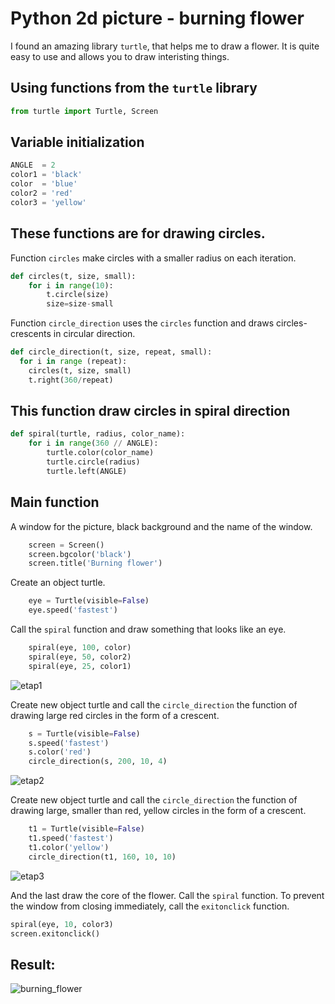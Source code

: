 
# Python 2d picture - burning flower
I found an amazing library ```turtle```, that helps me to draw a flower.
It is quite easy to use and allows you to draw interisting things.

## Using functions from the ```turtle``` library 
```python
from turtle import Turtle, Screen
```
## Variable initialization
```python
ANGLE  = 2
color1 = 'black'
color  = 'blue'
color2 = 'red'
color3 = 'yellow'
```
## These functions are for drawing circles. 
Function ``` circles ``` make circles with a smaller radius on each iteration.
```python
def circles(t, size, small):
    for i in range(10):
        t.circle(size)
        size=size-small
```
Function ``` circle_direction ``` uses the ``` circles ``` function and draws circles-crescents in circular direction.
```python
def circle_direction(t, size, repeat, small):
  for i in range (repeat):
    circles(t, size, small)
    t.right(360/repeat)

```
## This function draw circles in spiral direction
```python
def spiral(turtle, radius, color_name):
    for i in range(360 // ANGLE):
        turtle.color(color_name)
        turtle.circle(radius)
        turtle.left(ANGLE)
```
## Main function
A window for the picture, black background and the name of the window.
```python
    screen = Screen()
    screen.bgcolor('black')
    screen.title('Burning flower')
```
Create an object turtle.
```python
    eye = Turtle(visible=False)
    eye.speed('fastest')
```
Call the ```spiral``` function and draw something that looks like an eye.
```python
    spiral(eye, 100, color)
    spiral(eye, 50, color2)
    spiral(eye, 25, color1)
```
![etap1](https://user-images.githubusercontent.com/72127610/110216250-562b0000-7eae-11eb-88f1-e61142ed177e.jpg)

Create new object turtle and call the ```circle_direction``` the function of drawing large red circles in the form of a crescent.
```python
    s = Turtle(visible=False)
    s.speed('fastest')
    s.color('red')
    circle_direction(s, 200, 10, 4)
```
![etap2](https://user-images.githubusercontent.com/72127610/110216438-7c9d6b00-7eaf-11eb-9501-cc036567fb2b.jpg)

Create new object turtle and call the ```circle_direction``` the function of drawing large, smaller than red, yellow circles in the form of a crescent.
```python
    t1 = Turtle(visible=False)
    t1.speed('fastest')
    t1.color('yellow')
    circle_direction(t1, 160, 10, 10)
```
![etap3](https://user-images.githubusercontent.com/72127610/110216638-7491fb00-7eb0-11eb-9b67-c762ac47424e.jpg)

And the last draw the core of the flower. Call the ```spiral``` function.
To prevent the window from closing immediately, call the ```exitonclick``` function.
```python
spiral(eye, 10, color3)
screen.exitonclick()
```

## Result:
![burning_flower](https://user-images.githubusercontent.com/72127610/110212868-b82f3980-7e9d-11eb-8745-d4d379ff2bff.jpg)
